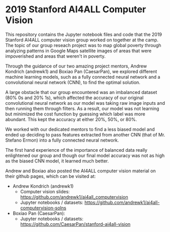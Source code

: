 # 2019 Stanford AI4ALL Computer Vision

This repository contains the Jupyter notebook files and code that the 2019 Stanford AI4ALL computer vision group worked on together at the camp. The topic of our group reseach project was to map global poverty through analyzing patterns in Google Maps satellite images of areas that were impoverished and areas that weren't in poverty. 

Through the guidance of our two amazing project mentors, Andrew Kondrich (andrewk1) and Boxiao Pan (CaesarPan), we explored different machine learning models, such as a fully connected neural network and a convolutional neural network (CNN), to find the optimal solution. 

A large obstacle that our group encountered was an imbalanced dataset (80% 0s and 20% 1s), which affected the accuracy of our original convolutional neural network as our model was taking raw image inputs and then running them through filters. As a result, our model was not learning but minimized the cost function by guessing which label was more abundant. This kept the accuracy at either 20%, 50%, or 80%. 

We worked with our dedicated mentors to find a less biased model and ended up deciding to pass features extracted from another CNN (that of Mr. Stefano Ermon) into a fully connected neural network. 

The first hand experience of the importance of balanced data really enlightened our group and though our final model accuracy was not as high as the biased CNN model, it learned much better.


Andrew and Boxiao also posted the AI4ALL computer vision material on their github pages, which can be visited at:
- Andrew Kondrich (andrewk1)
  - Computer vision slides: https://github.com/andrewk1/ai4all_computervision
  - Jupyter notebooks / datasets: https://github.com/andrewk1/ai4all-computervision-solns
- Boxiao Pan (CaesarPan):
  - Jupyter notebooks / datasets: https://github.com/CaesarPan/stanford-ai4all-vision
